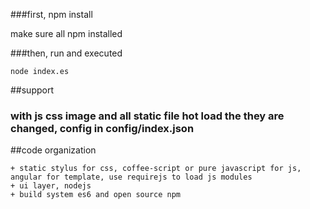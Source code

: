 ###first, npm install

make sure all npm installed

###then, run and executed

```shell
node index.es
```

##support
### with js css image and all static file hot load the they are changed, config in config/index.json 

##code organization

	+ static stylus for css, coffee-script or pure javascript for js, angular for template, use requirejs to load js modules
	+ ui layer, nodejs
	+ build system es6 and open source npm


